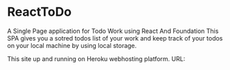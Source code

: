 # ReactToDo
A Single Page application for Todo Work using React And Foundation
This SPA gives you a sotred todos list of your work and keep track of your todos on your local machine by using local storage.

This site up and running on Heroku webhosting platform.
URL:
